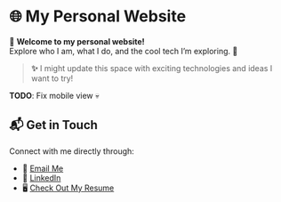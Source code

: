 # 🌐 My Personal Website

🚀 **Welcome to my personal website!**  
Explore who I am, what I do, and the cool tech I’m exploring. 🌟  

> **✨** I might update this space with exciting technologies and ideas I want to try!

**TODO**: Fix mobile view 💀

## 📬 **Get in Touch**
Connect with me directly through:
- 📧 [Email Me](a22fu@uwaterloo.ca)
- 💼 [LinkedIn](https://linkedin.com/in/a22fu)
- 🖥️ [Check Out My Resume](https://yourwebsite.com/AlexanderFResume2025.pdf)
